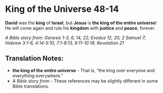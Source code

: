 King of the Universe 48-14
============================


**David** was the **king** of **Israel**, but **Jesus** is **the king
of the entire universe**! He will come again and rule his **kingdom**
with **justice** and **peace**, forever.

*A Bible story from: Genesis 1-3, 6, 14, 22; Exodus 12, 20; 2 Samuel 7;
Hebrew 3:1-6, 4:14-5:10, 7:1-8:13, 9:11-10:18; Revelation 21*

Translation Notes:
------------------

-   **the king of the entire universe** - That is, “the king over
    everyone and everything everywhere.”
-   *A Bible story from* - These references may be slightly different in
    some Bible translations.

